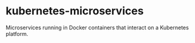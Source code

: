 # kubernetes-microservices
Microservices running in Docker containers that interact on a Kubernetes platform.
